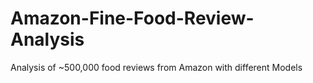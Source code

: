 # Amazon-Fine-Food-Review-Analysis
Analysis of ~500,000 food reviews from Amazon with different Models
